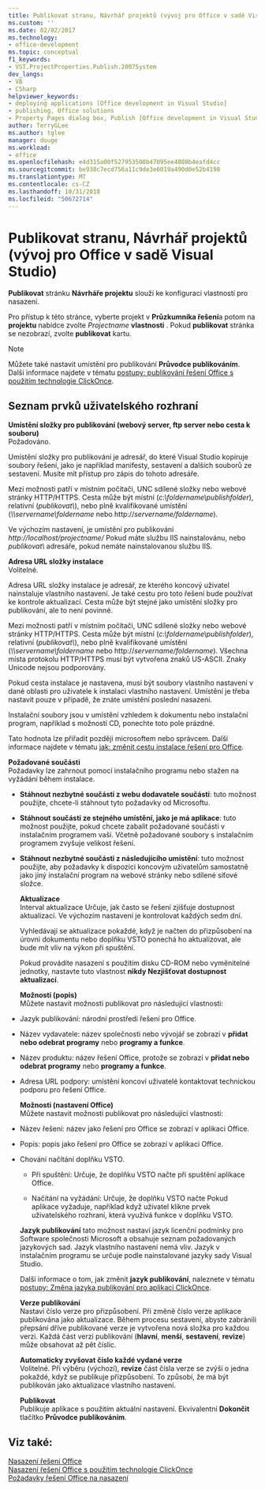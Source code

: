 ```yaml
---
title: Publikovat stranu, Návrhář projektů (vývoj pro Office v sadě Visual Studio)
ms.custom: ''
ms.date: 02/02/2017
ms.technology:
- office-development
ms.topic: conceptual
f1_keywords:
- VST.ProjectProperties.Publish.2007System
dev_langs:
- VB
- CSharp
helpviewer_keywords:
- deploying applications [Office development in Visual Studio]
- publishing, Office solutions
- Property Pages dialog box, Publish [Office development in Visual Studio]
author: TerryGLee
ms.author: tglee
manager: douge
ms.workload:
- office
ms.openlocfilehash: e4d315a00f527953500b47095ee4080b4eafd4cc
ms.sourcegitcommit: be938c7ecd756a11c9de3e6019a490d0e52b4190
ms.translationtype: MT
ms.contentlocale: cs-CZ
ms.lasthandoff: 10/31/2018
ms.locfileid: "50672714"
---
```

# <a name="publish-page-project-designer-office-development-in-visual-studio"></a>Publikovat stranu, Návrhář projektů (vývoj pro Office v sadě Visual Studio)
  **Publikovat** stránku **Návrháře projektu** slouží ke konfiguraci vlastností pro nasazení.  
  
 Pro přístup k této stránce, vyberte projekt v **Průzkumníka řešení**a potom na **projektu** nabídce zvolte *Projectname* **vlastnosti** . Pokud **publikovat** stránka se nezobrazí, zvolte **publikovat** kartu.  
  
> [!NOTE]  
>  Můžete také nastavit umístění pro publikování **Průvodce publikováním**. Další informace najdete v tématu [postupy: publikování řešení Office s použitím technologie ClickOnce](https://msdn.microsoft.com/2b6c247e-bc04-4ce4-bb64-c4e79bb3d5b8).  
  
## <a name="uielement-list"></a>Seznam prvků uživatelského rozhraní  
 **Umístění složky pro publikování (webový server, ftp server nebo cesta k souboru)**  
 Požadováno.  
  
 Umístění složky pro publikování je adresář, do které Visual Studio kopíruje soubory řešení, jako je například manifesty, sestavení a dalších souborů ze sestavení. Musíte mít přístup pro zápis do tohoto adresáře.  
  
 Mezi možnosti patří v místním počítači, UNC sdílené složky nebo webové stránky HTTP/HTTPS. Cesta může být místní (*c:\foldername\publishfolder*), relativní (*publikovat\\*), nebo plně kvalifikované umístění (*\\\servername\foldername* nebo http://<em>servername/foldername</em>).  
  
 Ve výchozím nastavení, je umístění pro publikování *http://localhost/projectname/* Pokud máte službu IIS nainstalovánu, nebo *publikovat\\*  adresáře, pokud nemáte nainstalovanou službu IIS.  
  
 **Adresa URL složky instalace**  
 Volitelné.  
  
 Adresa URL složky instalace je adresář, ze kterého koncový uživatel nainstaluje vlastního nastavení. Je také cestu pro toto řešení bude používat ke kontrole aktualizací. Cesta může být stejné jako umístění složky pro publikování, ale to není povinné.  
  
 Mezi možnosti patří v místním počítači, UNC sdílené složky nebo webové stránky HTTP/HTTPS. Cesta může být místní (*c:\foldername\publishfolder*), relativní (*publikovat\\*), nebo plně kvalifikované umístění (*\\\servername\foldername* nebo http://<em>servername/foldername</em>). Všechna místa protokolu HTTP/HTTPS musí být vytvořena znaků US-ASCII. Znaky Unicode nejsou podporovány.  
  
 Pokud cesta instalace je nastavena, musí být soubory vlastního nastavení v dané oblasti pro uživatele k instalaci vlastního nastavení. Umístění je třeba nastavit pouze v případě, že znáte umístění poslední nasazení.  
  
 Instalační soubory jsou v umístění vzhledem k dokumentu nebo instalační program, například s možností CD, ponechte toto pole prázdné.  
  
 Tato hodnota lze přiřadit později microsoftem nebo správcem. Další informace najdete v tématu [jak: změnit cestu instalace řešení pro Office](https://msdn.microsoft.com/d0eaa07b-2d72-4902-899f-2f9fb165b8fd).  
  
 **Požadované součásti**  
 Požadavky lze zahrnout pomocí instalačního programu nebo stažen na vyžádání během instalace.  
  
- **Stáhnout nezbytné součásti z webu dodavatele součástí**: tuto možnost použijte, chcete-li stáhnout tyto požadavky od Microsoftu.  
  
- **Stáhnout součásti ze stejného umístění, jako je má aplikace**: tuto možnost použijte, pokud chcete zabalit požadované součásti v instalačním programem vaší. Včetně požadované soubory s instalačním programem zvyšuje velikost řešení.  
  
- **Stáhnout nezbytné součásti z následujícího umístění**: tuto možnost použijte, aby požadavky k dispozici koncovým uživatelům samostatně jako jiný instalační program na webové stránky nebo sdílené síťové složce.  
  
  **Aktualizace**  
  Interval aktualizace Určuje, jak často se řešení zjišťuje dostupnost aktualizací. Ve výchozím nastavení je kontrolovat každých sedm dní.  
  
  Vyhledávají se aktualizace pokaždé, když je načten do přizpůsobení na úrovni dokumentu nebo doplňku VSTO ponechá ho aktualizovat, ale bude mít vliv na výkon při spuštění.  
  
  Pokud provádíte nasazení s použitím disku CD-ROM nebo vyměnitelné jednotky, nastavte tuto vlastnost **nikdy Nezjišťovat dostupnost aktualizací**.  
  
  **Možnosti (popis)**  
  Můžete nastavit možnosti publikovat pro následující vlastnosti:  
  
- Jazyk publikování: národní prostředí řešení pro Office.  
  
- Název vydavatele: název společnosti nebo vývojář se zobrazí v **přidat nebo odebrat programy** nebo **programy a funkce**.  
  
- Název produktu: název řešení Office, protože se zobrazí v **přidat nebo odebrat programy** nebo **programy a funkce**.  
  
- Adresa URL podpory: umístění koncoví uživatelé kontaktovat technickou podporu pro řešení Office.  
  
  **Možnosti (nastavení Office)**  
  Můžete nastavit možnosti publikovat pro následující vlastnosti:  
  
- Název řešení: název jako řešení pro Office se zobrazí v aplikaci Office.  
  
- Popis: popis jako řešení pro Office se zobrazí v aplikaci Office.  
  
- Chování načítání doplňku VSTO.  
  
  -   Při spuštění: Určuje, že doplňku VSTO načte při spuštění aplikace Office.  
  
  -   Načítání na vyžádání: Určuje, že doplňku VSTO načte Pokud aplikace vyžaduje, například když uživatel klikne prvek uživatelského rozhraní, která využívá funkce v doplňku VSTO.  
  
  **Jazyk publikování** tato možnost nastaví jazyk licenční podmínky pro Software společnosti Microsoft a obsahuje seznam požadovaných jazykových sad. Jazyk vlastního nastavení nemá vliv. Jazyk v instalačním programu se určuje podle nainstalované jazyky sady Visual Studio.  
  
  Další informace o tom, jak změnit **jazyk publikování**, naleznete v tématu [postupy: Změna jazyka publikování pro aplikaci ClickOnce](/visualstudio/deployment/how-to-change-the-publish-language-for-a-clickonce-application).  
  
  **Verze publikování**  
  Nastaví číslo verze pro přizpůsobení. Při změně číslo verze aplikace publikována jako aktualizace. Během procesu sestavení, abyste zabránili přepsání dříve publikované verze je vytvořena nová složka pro každou verzi. Každá část verzi publikování (**hlavní**, **menší**, **sestavení**, **revize**) může obsahovat až pět číslic.  
  
  **Automaticky zvyšovat číslo každé vydané verze**  
  Volitelné. Při výběru (výchozí), **revize** část čísla verze se zvýší o jedna pokaždé, když se publikuje přizpůsobení. To způsobí, že má být publikován jako aktualizace vlastního nastavení.  
  
  **Publikovat**  
  Publikuje aplikace s použitím aktuální nastavení. Ekvivalentní **Dokončit** tlačítko **Průvodce publikováním**.  
  
## <a name="see-also"></a>Viz také:  
 [Nasazení řešení Office](../vsto/deploying-an-office-solution.md)   
 [Nasazení řešení Office s použitím technologie ClickOnce](../vsto/deploying-an-office-solution-by-using-clickonce.md)   
 [Požadavky řešení Office na nasazení](https://msdn.microsoft.com/9f672809-43a3-40a1-9057-397ce3b5126e)  
  
  